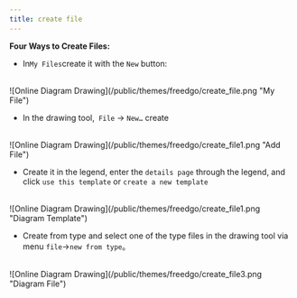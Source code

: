 ```yaml
---
title: create file
---
```

**Four Ways to Create Files:**

+ In`My Files`create it with the `New` button: 
<br/>
  ![Online Diagram Drawing](/public/themes/freedgo/create_file.png "My File")
  


+ In the drawing tool,` File` -> `New…` create 
<br/>  
  ![Online Diagram Drawing](/public/themes/freedgo/create_file1.png "Add File")
  
<br/>

+ Create it in the legend, enter the `details page` through the legend, and click `use this template` or `create a new template`

<br/>  
  ![Online Diagram Drawing](/public/themes/freedgo/create_file1.png "Diagram Template")
  
<br/>

+ Create from type and select one of the type files in the drawing tool via menu `file`->`new from type`。

<br/>  
  ![Online Diagram Drawing](/public/themes/freedgo/create_file3.png "Diagram File")
  
<br/>
 
